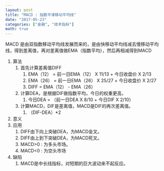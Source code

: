 ```yaml
---
layout: post
title: "MACD : 指数平滑移动平均线"
date: "2017-05-23"
categories: ["金融", "技术指标"]
math: true
---
```


MACD 是由双指数移动平均线发展而来的，是由快移动平均线减去慢移动平均线，得到差离值，再对差离值做EMA（指数平均），然后再相减得到MACD

1. 算法
    1. 首先计算差离值DIFF
        1. EMA（12） = 前一日EMA（12） X 11/13 + 今日收盘价 X 2/13
        2. EMA（26） = 前一日EMA（26） X 25/27 + 今日收盘价 X 2/27
        3. DIFF = EMA（12） - EMA（26）
    2. 计算DEA，是根据DIF做指数平均，今日的权重更高，
        1. 今日DEA = （前一日DEA X 8/10 + 今日DIF X 2/10）
    3. 计算MACD，DIF是差离值，MACD是DIF的再次差离值。
        1. （DIF-DEA）\*2
2. 意义
3. 应用
    1. DIFF由下向上突破DEA，为MACD金叉。
    2. DIFF由上到下突破DEA，为MACD死叉。
    3. MACD>0 : 为多头市场。
    4. MACD<0 : 为空头市场
4. 缺陷
    1. MACD是中长线指标，对短期的巨大波动来不起反应。
